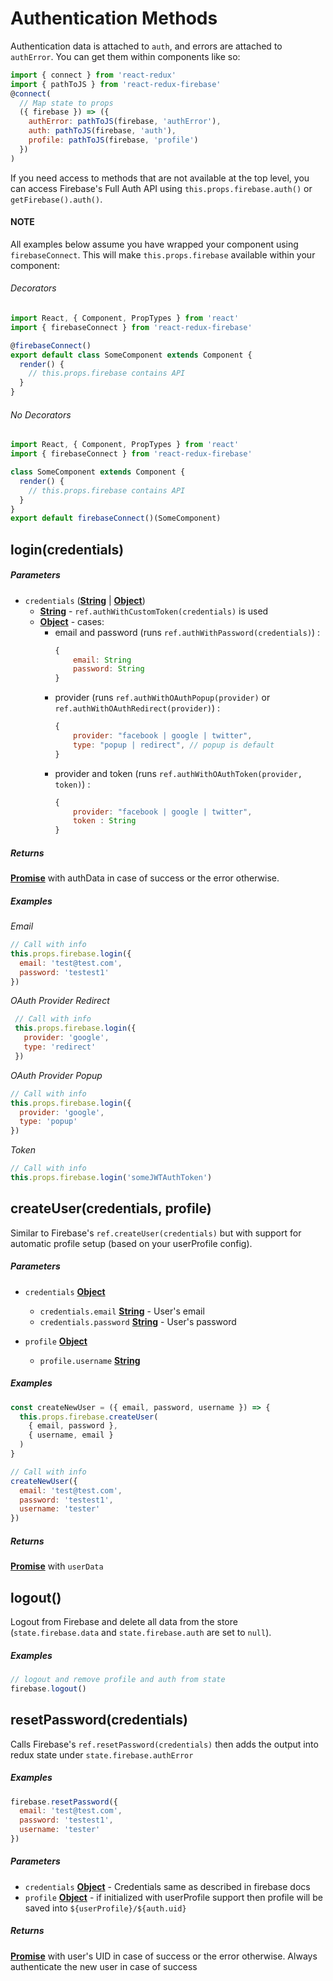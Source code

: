 # Authentication Methods

Authentication data is attached to `auth`, and errors are attached to `authError`. You can get them within components like so:

```js
import { connect } from 'react-redux'
import { pathToJS } from 'react-redux-firebase'
@connect(
  // Map state to props
  ({ firebase }) => ({
    authError: pathToJS(firebase, 'authError'),
    auth: pathToJS(firebase, 'auth'),
    profile: pathToJS(firebase, 'profile')
  })
)
```
If you need access to methods that are not available at the top level, you can access Firebase's Full Auth API using `this.props.firebase.auth()` or `getFirebase().auth()`.

#### NOTE
All examples below assume you have wrapped your component using `firebaseConnect`. This will make `this.props.firebase` available within your component:

###### Decorators

```js
import React, { Component, PropTypes } from 'react'
import { firebaseConnect } from 'react-redux-firebase'

@firebaseConnect()
export default class SomeComponent extends Component {
  render() {
    // this.props.firebase contains API
  }
}
```

###### No Decorators

```js
import React, { Component, PropTypes } from 'react'
import { firebaseConnect } from 'react-redux-firebase'

class SomeComponent extends Component {
  render() {
    // this.props.firebase contains API
  }
}
export default firebaseConnect()(SomeComponent)
```


## login(credentials)

##### Parameters

  * `credentials` ([**String**](https://developer.mozilla.org/en-US/docs/Web/JavaScript/Reference/Global_Objects/String) | [**Object**](https://developer.mozilla.org/en-US/docs/Web/JavaScript/Reference/Global_Objects/Object))
    * [**String**](https://developer.mozilla.org/en-US/docs/Web/JavaScript/Reference/Global_Objects/String) - `ref.authWithCustomToken(credentials)` is used
    * [**Object**](https://developer.mozilla.org/en-US/docs/Web/JavaScript/Reference/Global_Objects/Object) - cases:
      * email and password (runs `ref.authWithPassword(credentials)`) :
        ```js
        {
            email: String
            password: String
        }
        ```
      * provider (runs `ref.authWithOAuthPopup(provider)` or `ref.authWithOAuthRedirect(provider)`) :
        ```js
        {
            provider: "facebook | google | twitter",
            type: "popup | redirect", // popup is default
        }
        ```
      * provider and token (runs `ref.authWithOAuthToken(provider, token)`) :
        ```js
        {
            provider: "facebook | google | twitter",
            token : String
        }
        ```


##### Returns
[**Promise**](https://developer.mozilla.org/en-US/docs/Web/JavaScript/Reference/Global_Objects/Promise) with authData in case of success or the error otherwise.

##### Examples

   *Email*
```js
// Call with info
this.props.firebase.login({
  email: 'test@test.com',
  password: 'testest1'
})
```

  *OAuth Provider Redirect*
```js
 // Call with info
 this.props.firebase.login({
   provider: 'google',
   type: 'redirect'
 })
 ```

   *OAuth Provider Popup*
```js
// Call with info
this.props.firebase.login({
  provider: 'google',
  type: 'popup'
})
```

  *Token*
```js
// Call with info
this.props.firebase.login('someJWTAuthToken')
```

## createUser(credentials, profile)

Similar to Firebase's `ref.createUser(credentials)` but with support for automatic profile setup (based on your userProfile config).

##### Parameters

* `credentials` [**Object**](https://developer.mozilla.org/en-US/docs/Web/JavaScript/Reference/Global_Objects/Object)
  * `credentials.email` [**String**](https://developer.mozilla.org/en-US/docs/Web/JavaScript/Reference/Global_Objects/String) - User's email
  * `credentials.password` [**String**](https://developer.mozilla.org/en-US/docs/Web/JavaScript/Reference/Global_Objects/String) - User's password

* `profile` [**Object**](https://developer.mozilla.org/en-US/docs/Web/JavaScript/Reference/Global_Objects/Object)
  * `profile.username` [**String**](https://developer.mozilla.org/en-US/docs/Web/JavaScript/Reference/Global_Objects/String)

##### Examples
```js
const createNewUser = ({ email, password, username }) => {
  this.props.firebase.createUser(
    { email, password },
    { username, email }
  )
}

// Call with info
createNewUser({
  email: 'test@test.com',
  password: 'testest1',
  username: 'tester'
})
```

##### Returns
[**Promise**](https://developer.mozilla.org/en-US/docs/Web/JavaScript/Reference/Global_Objects/Promise) with `userData`

## logout()
Logout from Firebase and delete all data from the store (`state.firebase.data` and `state.firebase.auth` are set to `null`).

##### Examples

```js
// logout and remove profile and auth from state
firebase.logout()
```

## resetPassword(credentials)
Calls Firebase's `ref.resetPassword(credentials)` then adds the output into redux state under `state.firebase.authError`

##### Examples

```js
firebase.resetPassword({
  email: 'test@test.com',
  password: 'testest1',
  username: 'tester'
})
```

##### Parameters
  * `credentials` [**Object**](https://developer.mozilla.org/en-US/docs/Web/JavaScript/Reference/Global_Objects/Object) - Credentials same as described in firebase docs
  * `profile` [**Object**](https://developer.mozilla.org/en-US/docs/Web/JavaScript/Reference/Global_Objects/Object) - if initialized with userProfile support then profile will be saved into `${userProfile}/${auth.uid}`

##### Returns
  [**Promise**](https://developer.mozilla.org/en-US/docs/Web/JavaScript/Reference/Global_Objects/Promise) with user's UID in case of success or the error otherwise.
  Always authenticate the new user in case of success
